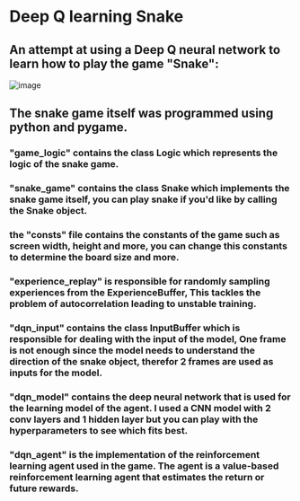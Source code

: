 # Deep Q learning Snake
## An attempt at using a Deep Q neural network to learn how to play the game "Snake":
![image](https://user-images.githubusercontent.com/80195693/134158257-fa82b0e3-ee7e-4850-a3c7-24abfd4e04ab.png)

## The snake game itself was programmed using python and pygame. 
### "game_logic" contains the class Logic which represents the logic of the snake game. 
### "snake_game" contains the class Snake which implements the snake game itself, you can play snake if you'd like by calling the Snake object.
### the "consts" file contains the constants of the game such as screen width, height and more, you can change this constants to determine the board size and more.
### "experience_replay" is responsible for randomly sampling experiences from the ExperienceBuffer, This tackles the problem of autocorrelation leading to unstable training.
### "dqn_input" contains the class InputBuffer which is responsible for dealing with the input of the model, One frame is not enough since the model needs to understand the direction of the snake object, therefor 2 frames are used as inputs for the model.
### "dqn_model" contains the deep neural network that is used for the learning model of the agent. I used a CNN model with 2 conv layers and 1 hidden layer but you can play with the hyperparameters to see which fits best.
### "dqn_agent" is the implementation of the reinforcement learning agent used in the game. The agent is a value-based reinforcement learning agent that estimates the return or future rewards.

